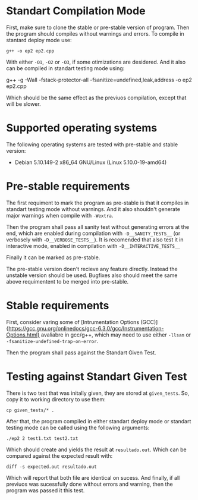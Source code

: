 # Standart Compilation Mode
First, make sure to clone the stable or pre-stable version of program. Then the program should compiles without warnings and errors. To compile in stantard deploy mode use:

	g++ -o ep2 ep2.cpp

With either `-O1`, `-O2` or `-O3`, if some otimizations are desidered. And it also can be compiled in standart testing mode using:

g++ -g -Wall -fstack-protector-all -fsanitize=undefined,leak,address -o ep2 ep2.cpp

Which should be the same effect as the previuos compilation, except that will be slower.
# Supported operating systems
The following operating systems are tested with pre-stable and stable version:
- Debian 5.10.149-2 x86_64 GNU/Linux (Linux 5.10.0-19-amd64) 
# Pre-stable requirements
The first requiment to mark the program as pre-stable is that it compiles in standart testing mode without warnings. And it also shouldn't generate major warnings when compile with `-Wextra`. 

Then the program shall pass all sanity test without generating errors at the end, which are enabled during compilation with `-D__SANITY_TESTS__` (or verbosely with `-D__VERBOSE_TESTS__`). It is recomended that also test it in interactive mode, enabled in compilation with `-D__INTERACTIVE_TESTS__`

Finally it can be marked as pre-stable. 

The pre-stable version doen't recieve any feature directly. Instead the unstable version should be used. Bugfixes also should meet the same above requimentent to be merged into pre-stable.
# Stable requirements

First, consider varing some of [Intrumentation Options (GCC)]{https://gcc.gnu.org/onlinedocs/gcc-6.3.0/gcc/Instrumentation-Options.html} avaliabre in gcc/g++, which may need to use either `-llsan` or `-fsanitize-undefined-trap-on-error`.

Then the program shall pass against the Standart Given Test.

# Testing against Standart Given Test
There is two test that was initally given, they are stored at `given_tests`. So, copy it to working directory to use them:

	cp given_tests/* .

After that, the program compiled in either standart deploy mode or standart testing mode can be called using the following arguments:

	./ep2 2 test1.txt test2.txt

Which should create and yields the result at `resultado.out`. Which can be compared against the expected result with:

	diff -s expected.out resultado.out

Which will report that both file are identical on sucess. And finally, if all previuos was sucessfully done without errors and warning, then the program was passed it this test.
